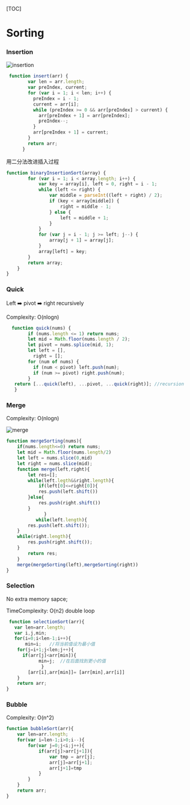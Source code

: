 [TOC]

# Sorting

### Insertion

![insertion](https://www.2cto.com/uploadfile/Collfiles/20180616/20180616142937108.png)

```js
 function insert(arr) {
        var len = arr.length;
        var preIndex, current;
        for (var i = 1; i < len; i++) {
          preIndex = i - 1;
          current = arr[i];
          while (preIndex >= 0 && arr[preIndex] > current) {
            arr[preIndex + 1] = arr[preIndex];
            preIndex--;
          }
          arr[preIndex + 1] = current;
        }
        return arr;
      }
```

用二分法改进插入过程

```js
function binaryInsertionSort(array) {
        for (var i = 1; i < array.length; i++) {
            var key = array[i], left = 0, right = i - 1;
            while (left <= right) {
                var middle = parseInt((left + right) / 2);
                if (key < array[middle]) {
                    right = middle - 1;
                } else {
                    left = middle + 1;
                }
            }
            for (var j = i - 1; j >= left; j--) {
                array[j + 1] = array[j];
            }
            array[left] = key;
        }
        return array;
    } 
}
```



### Quick

Left ➡️ pivot ➡️ right recursively

Complexity: O(nlogn)

```js
  function quick(nums) {
        if (nums.length <= 1) return nums;
        let mid = Math.floor(nums.length / 2);
        let pivot = nums.splice(mid, 1);
        let left = [],
          right = [];
        for (num of nums) {
          if (num < pivot) left.push(num);
          if (num >= pivot) right.push(num);
        }
   return [...quick(left), ...pivot, ...quick(right)]; //recursion
   }
```

### Merge

Complexity: O(nlogn)

![merge](https://user-gold-cdn.xitu.io/2019/7/23/16c1f400a4920693?imageslim)

```js
function mergeSorting(nums){
    if(nums.length<=0) return nums;
    let mid = Math.floor(nums.length/2)
    let left = nums.slice(0,mid)
    let right = nums.slice(mid);
    function merge(left,right){
        let res=[];
        while(left.legth&&right.length){
            if(left[0]<=right[0]){
            res.push(left.shift())
        }else{
            res.push(right.shift())
        }
              }
           while(left.length){
        res.push(left.shift());
    }
    while(right.length){
        res.push(right.shift());
    }
        return res;
    }
    merge(mergeSorting(left),mergeSorting(right))
}
```

### Selection

No extra memory sapce;

TimeComplexity: O(n2) double loop

```js
 function selectionSort(arr){
   var len=arr.length;
   var i,j,min;
   for(i=0;i<len-1;i++){
       min=i;   //将当前值设为最小值
    for(j=i+1;j<len;j++){
      if(arr[j]<arr[min]){
         	min=j;  //在后面找到更小的值
      		 }
		[arr[i],arr[min]]= [arr[min],arr[i]]
	}
	return arr;
}
```

### Bubble

Complexity: O(n^2)

```js
function bubbleSort(arr){
    var len=arr.length;
    for(var i=len-1;i>0;i--){
        for(var j=0;j<i;j++){
            if(arr[j]>arr[j+1]){
                var tmp = arr[j];
                arr[j]=arr[j+1];
                arr[j+1]=tmp
            }
        }
    }
    return arr;
}
```

